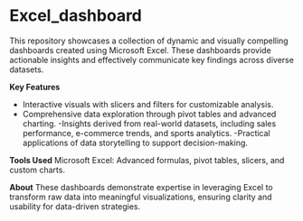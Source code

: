 # Excel_dashboard
This repository showcases a collection of dynamic and visually compelling dashboards created using Microsoft Excel. These dashboards provide actionable insights and effectively communicate key findings across diverse datasets.

**Key Features**
- Interactive visuals with slicers and filters for customizable analysis.
- Comprehensive data exploration through pivot tables and advanced charting.
-Insights derived from real-world datasets, including sales performance, e-commerce trends, and sports analytics.
-Practical applications of data storytelling to support decision-making.

**Tools Used**
Microsoft Excel: Advanced formulas, pivot tables, slicers, and custom charts.

**About**
These dashboards demonstrate expertise in leveraging Excel to transform raw data into meaningful visualizations, ensuring clarity and usability for data-driven strategies.
